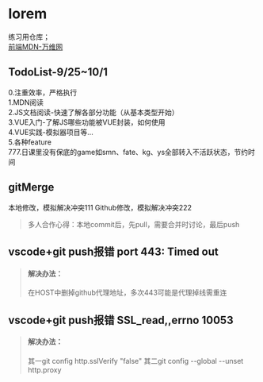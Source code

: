 # lorem
练习用仓库；   
[前端MDN-万维网](https://developer.mozilla.org/zh-CN/docs/Learn/Getting_started_with_the_web/How_the_Web_works)   

## TodoList-9/25~10/1     
0.注重效率，严格执行      
1.MDN阅读      
2.JS文档阅读-快速了解各部分功能（从基本类型开始）   
3.VUE入门-了解JS哪些功能被VUE封装，如何使用   
4.VUE实践-模拟器项目等...   
5.各种feature   
777.日课里没有保底的game如smn、fate、kg、ys全部转入不活跃状态，节约时间   


## gitMerge
本地修改，模拟解决冲突111
Github修改，模拟解决冲突222
>多人合作心得：本地commit后，先pull，需要合并时讨论，最后push

## vscode+git push报错 port 443: Timed out
>#### 解决办法：
>在HOST中删掉github代理地址，多次443可能是代理掉线需重连

## vscode+git push报错 SSL_read,,errno 10053
>#### 解决办法：
>其一git config http.sslVerify "false"
>其二git config --global --unset http.proxy



##
##
##
